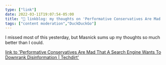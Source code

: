 ```yaml
---
type: ["link"]
date: 2022-03-11T19:07:54-05:00
title: "🔗 linkblog: my thoughts on 'Performative Conservatives Are Mad That A Search Engine Wants To Downrank Disinformation | Techdirt'"
tags: ["content moderation","DuckDuckGo"]
---
```

I missed most of this yesterday, but Masnick sums up my thoughts so much better than I could.
 
[link to 'Performative Conservatives Are Mad That A Search Engine Wants To Downrank Disinformation | Techdirt'](https://www.techdirt.com/2022/03/11/performative-conservatives-are-mad-that-a-search-engine-wants-to-downrank-disinformation/)
